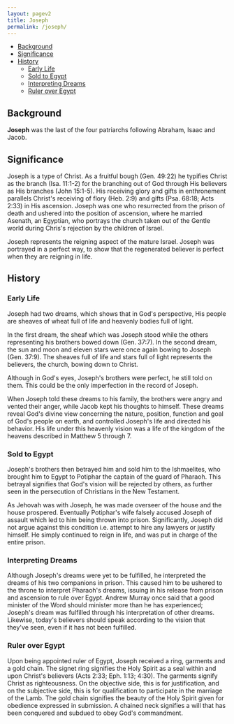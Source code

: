 ```yaml
---
layout: pagev2
title: Joseph
permalink: /joseph/
---
```

- [Background](#background)
- [Significance](#significance)
- [History](#history)
  - [Early Life](#early-life)
  - [Sold to Egypt](#sold-to-egypt)
  - [Interpreting Dreams](#interpreting-dreams)
  - [Ruler over Egypt](#ruler-over-egypt)

## Background
 
**Joseph** was the last of the four patriarchs following Abraham, Isaac and Jacob. 

## Significance

Joseph is a type of Christ. As a fruitful bough (Gen. 49:22) he typifies Christ as the  branch (Isa. 11:1-2) for the branching out of God through His believers as His branches (John 15:1-5). His receiving glory and gifts in enthronement parallels Christ's receiving of flory (Heb. 2:9) and gifts (Psa. 68:18; Acts 2:33) in His ascension. Joseph was one who resurrected from the prison of death and ushered into the position of ascension, where he married Asenath, an Egyptian, who portrays the church taken out of the Gentle world during Chris's rejection by the children of Israel.

Joseph represents the reigning aspect of the mature Israel. Joseph was portrayed in a perfect way, to show that the regenerated believer is perfect when they are reigning in life.

## History

### Early Life

Joseph had two dreams, which shows that in God's perspective, His people are sheaves of wheat full of life and heavenly bodies full of light. 

In the first dream, the sheaf which was Joseph stood while the others representing his brothers bowed down (Gen. 37:7). In the second dream, the sun and moon and eleven stars were once again bowing to Joseph (Gen. 37:9). The sheaves full of life and stars full of light represents the believers, the church, bowing down to Christ.

Although in God's eyes, Joseph's brothers were perfect, he still told on them. This could be the only imperfection in the record of Joseph. 

When Joseph told these dreams to his family, the brothers were angry and vented their anger, while Jacob kept his thoughts to himself. These dreams reveal God's divine view concerning the nature, position, function and goal of God's people on earth, and controlled Joseph's life and directed his behavior. His life under this heavenly vision was a life of the kingdom of the heavens described in Matthew 5 through 7. 

### Sold to Egypt

Joseph's brothers then betrayed him and sold him to the Ishmaelites, who brought him to Egypt to Potiphar the captain of the guard of Pharaoh. This betrayal signifies that God's vision will be rejected by others, as further seen in the persecution of Christians in the New Testament.

As Jehovah was with Joseph, he was made overseer of the house and the house prospered. Eventually Potiphar's wife falsely accused Joseph of assault which led to him being thrown into prison. Significantly, Joseph did not argue against this condition i.e. attempt to hire any lawyers or justify himself. He simply continued to reign in life, and was put in charge of the entire prison. 
 
### Interpreting Dreams

Although Joseph's dreams were yet to be fulfilled, he interpreted the dreams of his two companions in prison. This caused him to be ushered to the throne to interpret Pharaoh's dreams, issuing in his release from prison and ascension to rule over Egypt. Andrew Murray once said that a good minister of the Word should minister more than he has experienced; Joseph's dream was fulfilled through his interpretation of other dreams. Likewise, today's believers should speak according to the vision that they've seen, even if it has not been fulfilled. 

### Ruler over Egypt

Upon being appointed ruler of Egypt, Joseph received a ring, garments and a gold chain. The signet ring signifies the Holy Spirit as a seal within and upon Christ's believers (Acts 2:33; Eph. 1:13; 4:30). The garments signify Christ as righteousness. On the objective side, this is for justification, and on the subjective side, this is for qualification to participate in the marriage of the Lamb. The gold chain signifies the beauty of the Holy Spirit given for obedience expressed in submission. A chained neck signifies a will that has been conquered and subdued to obey God's commandment.
